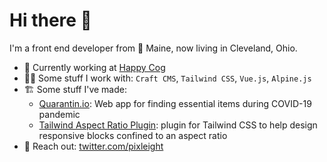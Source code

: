 # Hi there 👋

I'm a front end developer from 🦞 Maine, now living in Cleveland, Ohio.

 - 🏢 Currently working at [Happy Cog](https://www.happycog.com/)
 - 👨‍💻 Some stuff I work with: `Craft CMS`, `Tailwind CSS`, `Vue.js`, `Alpine.js`
 - 🏗️ Some stuff I've made:
   - [Quarantin.io](https://quarantin.io): Web app for finding essential items during COVID-19 pandemic
   - [Tailwind Aspect Ratio Plugin](https://www.npmjs.com/package/@pixleight/tailwindcss-aspect-ratio): plugin for Tailwind CSS to help design responsive blocks confined to an aspect ratio
 - 💬 Reach out: [twitter.com/pixleight](https://twitter.com/pixleight)
